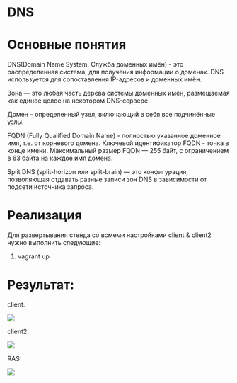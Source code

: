 # DNS

# Основные понятия

DNS(Domain Name System, Служба доменных имён) -  это распределенная система, для получения информации о доменах. DNS используется для сопоставления IP-адресов и доменных имён.

Зона — это любая часть дерева системы доменных имён, размещаемая как единое целое на некотором DNS-сервере. 

Домен – определенный узел, включающий в себя все подчинённые узлы.

FQDN (Fully Qualified Domain Name) - полностью указанное доменное имя, т.е. от корневого домена. Ключевой идентификатор FQDN - точка в конце имени. Максимальный размер FQDN — 255 байт, с ограничением в 63 байта на каждое имя домена.

Split DNS (split-horizon или split-brain) — это конфигурация, позволяющая отдавать разные записи зон DNS в зависимости от подсети источника запроса.

# Реализация
Для развертывания стенда со всмеми настройками client & client2 нужно выполнить следующие:
1. vagrant up


# Результат:
client:

![](https://github.com/Gilfoyle3301/otus/blob/dns/image/dns_cl1.png)

client2:

![](https://github.com/Gilfoyle3301/otus/blob/dns/image/dns_cl2.png)


RAS:

![](https://github.com/Gilfoyle3301/otus/blob/vpn/image/openvpn.png)